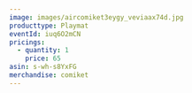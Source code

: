 ```yaml
---
image: images/aircomiket3eygy_veviaax74d.jpg
producttype: Playmat
eventId: iuq6O2mCN
pricings:
  - quantity: 1
    price: 65
asin: s-wh-s8YxFG
merchandise: comiket
---
```

